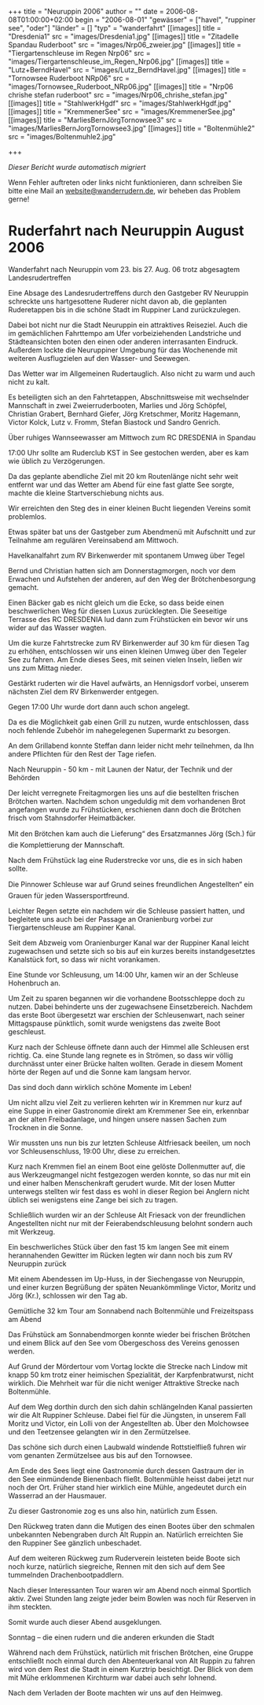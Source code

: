 +++
title = "Neuruppin 2006"
author = ""
date = 2006-08-08T01:00:00+02:00
begin = "2006-08-01"
"gewässer" = ["havel", "ruppiner see", "oder"]
"länder" = []
"typ" = "wanderfahrt"
[[images]]
title = "Dresdenia1"
src = "images/Dresdenia1.jpg"
[[images]]
title = "Zitadelle Spandau Ruderboot"
src = "images/Nrp06_zweier.jpg"
[[images]]
title = "Tiergartenschleuse im Regen Nrp06"
src = "images/Tiergartenschleuse_im_Regen_Nrp06.jpg"
[[images]]
title = "Lutz+BerndHavel"
src = "images/Lutz_BerndHavel.jpg"
[[images]]
title = "Tornowsee Ruderboot NRp06"
src = "images/Tornowsee_Ruderboot_NRp06.jpg"
[[images]]
title = "Nrp06 chrishe stefan ruderboot"
src = "images/Nrp06_chrishe_stefan.jpg"
[[images]]
title = "StahlwerkHgdf"
src = "images/StahlwerkHgdf.jpg"
[[images]]
title = "KremmenerSee"
src = "images/KremmenerSee.jpg"
[[images]]
title = "MarliesBernJörgTornowsee3"
src = "images/MarliesBernJorgTornowsee3.jpg"
[[images]]
title = "Boltenmühle2"
src = "images/Boltenmuhle2.jpg"

+++


*Dieser Bericht wurde automatisch migriert*

Wenn Fehler auftreten oder links nicht funktionieren, dann schreiben Sie bitte eine Mail an website@wanderrudern.de, wir beheben das Problem gerne!



# Ruderfahrt nach Neuruppin August 2006


Wanderfahrt nach Neuruppin vom 23. bis 27. Aug. 06 trotz abgesagtem Landesrudertreffen

Eine Absage des Landesrudertreffens durch den Gastgeber RV Neuruppin schreckte uns hartgesottene Ruderer nicht davon ab, die geplanten Ruderetappen bis in die schöne Stadt im Ruppiner Land zurückzulegen.

Dabei bot nicht nur die Stadt Neuruppin ein attraktives Reiseziel. Auch die im gemächlichen Fahrttempo am Ufer vorbeiziehenden Landstriche und Städteansichten boten den einen oder anderen interrasanten Eindruck. Außerdem lockte die Neuruppiner Umgebung für das Wochenende mit weiteren Ausflugzielen auf den Wasser- und Seewegen.

Das Wetter war im Allgemeinen Rudertauglich. Also nicht zu warm und auch nicht zu kalt.

Es beteiligten sich an den Fahrtetappen, Abschnittsweise mit wechselnder Mannschaft in zwei Zweierruderbooten, Marlies und Jörg Schöpfel, Christian Grabert, Bernhard Giefer, Jörg Kretschmer, Moritz Hagemann, Victor Kolck, Lutz v. Fromm, Stefan Biastock und Sandro Genrich.

Über ruhiges Wannseewasser am Mittwoch zum RC DRESDENIA in Spandau

17:00 Uhr sollte am Ruderclub KST in See gestochen werden, aber es kam wie üblich zu Verzögerungen.

Da das geplante abendliche Ziel mit 20 km Routenlänge nicht sehr weit entfernt war und das Wetter am Abend für eine fast glatte See sorgte, machte die kleine Startverschiebung nichts aus.

Wir erreichten den Steg des in einer kleinen Bucht liegenden Vereins somit problemlos.

Etwas später bat uns der Gastgeber zum Abendmenü mit Aufschnitt und zur Teilnahme am regulären Vereinsabend am Mittwoch.

Havelkanalfahrt zum RV Birkenwerder mit spontanem Umweg über Tegel

Bernd und Christian hatten sich am Donnerstagmorgen, noch vor dem Erwachen und Aufstehen der anderen, auf den Weg der Brötchenbesorgung gemacht.

Einen Bäcker gab es nicht gleich um die Ecke, so dass beide einen beschwerlichen Weg für diesen Luxus zurücklegten. Die Seeseitige Terrasse des RC DRESDENIA lud dann zum Frühstücken ein bevor wir uns wider auf das Wasser wagten.

Um die kurze Fahrtstrecke zum RV Birkenwerder auf 30 km für diesen Tag zu erhöhen, entschlossen wir uns einen kleinen Umweg über den Tegeler See zu fahren. Am Ende dieses Sees, mit seinen vielen Inseln, ließen wir uns zum Mittag nieder.

Gestärkt ruderten wir die Havel aufwärts, an Hennigsdorf vorbei, unserem nächsten Ziel dem RV Birkenwerder entgegen.

Gegen 17:00 Uhr wurde dort dann auch schon angelegt.

Da es die Möglichkeit gab einen Grill zu nutzen, wurde entschlossen, dass noch fehlende Zubehör im nahegelegenen Supermarkt zu besorgen.

An dem Grillabend konnte Steffan dann leider nicht mehr teilnehmen, da Ihn andere Pflichten für den Rest der Tage riefen.

Nach Neuruppin - 50 km - mit Launen der Natur, der Technik und der Behörden

Der leicht verregnete Freitagmorgen lies uns auf die bestellten frischen Brötchen warten. Nachdem schon ungeduldig mit dem vorhandenen Brot angefangen wurde zu Frühstücken, erschienen dann doch die Brötchen frisch vom Stahnsdorfer Heimatbäcker.

Mit den Brötchen kam auch die Lieferung“ des Ersatzmannes Jörg (Sch.) für die Komplettierung der Mannschaft.

Nach dem Frühstück lag eine Ruderstrecke vor uns, die es in sich haben sollte.

Die Pinnower Schleuse war auf Grund seines freundlichen Angestellten“ ein Grauen für jeden Wassersportfreund.

Leichter Regen setzte ein nachdem wir die Schleuse passiert hatten, und begleitete uns auch bei der Passage an Oranienburg vorbei zur Tiergartenschleuse am Ruppiner Kanal.

Seit dem Abzweig vom Oranienburger Kanal war der Ruppiner Kanal leicht zugewachsen und setzte sich so bis auf ein kurzes bereits instandgesetztes Kanalstück fort, so dass wir nicht vorankamen.

Eine Stunde vor Schleusung, um 14:00 Uhr, kamen wir an der Schleuse Hohenbruch an.

Um Zeit zu sparen begannen wir die vorhandene Bootsschleppe doch zu nutzen. Dabei behinderte uns der zugewachsene Einsetzbereich. Nachdem das erste Boot übergesetzt war erschien der Schleusenwart, nach seiner Mittagspause pünktlich, somit wurde wenigstens das zweite Boot geschleust.

Kurz nach der Schleuse öffnete dann auch der Himmel alle Schleusen erst richtig. Ca. eine Stunde lang regnete es in Strömen, so dass wir völlig durchnässt unter einer Brücke halten wollten. Gerade in diesem Moment hörte der Regen auf und die Sonne kam langsam hervor.

Das sind doch dann wirklich schöne Momente im Leben!

Um nicht allzu viel Zeit zu verlieren kehrten wir in Kremmen nur kurz auf eine Suppe in einer Gastronomie direkt am Kremmener See ein, erkennbar an der alten Freibadanlage, und hingen unsere nassen Sachen zum Trocknen in die Sonne.

Wir mussten uns nun bis zur letzten Schleuse Altfriesack beeilen, um noch vor Schleusenschluss, 19:00 Uhr, diese zu erreichen.

Kurz nach Kremmen fiel an einem Boot eine gelöste Dollenmutter auf, die aus Werkzeugmangel nicht festgezogen werden konnte, so das nur mit ein und einer halben Menschenkraft gerudert wurde. Mit der losen Mutter unterwegs stellten wir fest dass es wohl in dieser Region bei Anglern nicht üblich sei wenigstens eine Zange bei sich zu tragen.

Schließlich wurden wir an der Schleuse Alt Friesack von der freundlichen Angestellten nicht nur mit der Feierabendschleusung belohnt sondern auch mit Werkzeug.

Ein beschwerliches Stück über den fast 15 km langen See mit einem herannahenden Gewitter im Rücken legten wir dann noch bis zum RV Neuruppin zurück

Mit einem Abendessen im Up-Huss, in der Siechengasse von Neuruppin, und einer kurzen Begrüßung der späten Neuankömmlinge Victor, Moritz und Jörg (Kr.), schlossen wir den Tag ab.

Gemütliche 32 km Tour am Sonnabend nach Boltenmühle und Freizeitspass am Abend

Das Frühstück am Sonnabendmorgen konnte wieder bei frischen Brötchen und einem Blick auf den See vom Obergeschoss des Vereins genossen werden.

Auf Grund der Mördertour vom Vortag lockte die Strecke nach Lindow mit knapp 50 km trotz einer heimischen Spezialität, der Karpfenbratwurst, nicht wirklich. Die Mehrheit war für die nicht weniger Attraktive Strecke nach Boltenmühle.

Auf dem Weg dorthin durch den sich dahin schlängelnden Kanal passierten wir die Alt Ruppiner Schleuse. Dabei fiel für die Jüngsten, in unserem Fall Moritz und Victor, ein Lolli von der Angestellten ab. Über den Molchowsee und den Teetzensee gelangten wir in den Zermützelsee.

Das schöne sich durch einen Laubwald windende Rottstielfließ fuhren wir vom genanten Zermützelsee aus bis auf den Tornowsee.

Am Ende des Sees liegt eine Gastronomie durch dessen Gastraum der in den See einmündende Bienenbach fließt. Boltenmühle heisst dabei jetzt nur noch der Ort. Früher stand hier wirklich eine Mühle, angedeutet durch ein Wasserrad an der Hausmauer.

Zu dieser Gastronomie zog es uns also hin, natürlich zum Essen.

Den Rückweg traten dann die Mutigen des einen Bootes über den schmalen unbekannten Nebengraben durch Alt Ruppin an. Natürlich erreichten Sie den Ruppiner See gänzlich unbeschadet.

Auf dem weiteren Rückweg zum Ruderverein leisteten beide Boote sich noch kurze, natürlich siegreiche, Rennen mit den sich auf dem See tummelnden Drachenbootpaddlern.

Nach dieser Interessanten Tour waren wir am Abend noch einmal Sportlich aktiv. Zwei Stunden lang zeigte jeder beim Bowlen was noch für Reserven in ihm steckten.

Somit wurde auch dieser Abend ausgeklungen.

Sonntag – die einen rudern und die anderen erkunden die Stadt

Während nach dem Frühstück, natürlich mit frischen Brötchen, eine Gruppe entschließt noch einmal durch den Abenteuerkanal von Alt Ruppin zu fahren wird von dem Rest die Stadt in einem Kurztrip besichtigt. Der Blick von dem mit Mühe erklommenen Kirchturm war dabei auch sehr lohnend.

Nach dem Verladen der Boote machten wir uns auf den Heimweg.